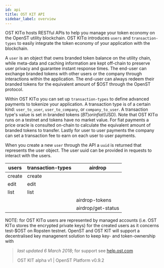 ```yaml
---
id: api
title: OST KIT API
sidebar_label: overview
---
```


OST KIT&#945; hosts RESTful APIs to help you manage your token economy on the OpenST utility blockchain.  OST KIT&#945; introduces `users` and `transaction-types` to easily integrate the token economy of your application with the blockchain.

A `user` is an object that owns branded token balance on the utility chain, while meta-data and caching information are kept off-chain to preserve user privacy and guarantee instant response times.  The end-user can exchange branded tokens with other users or the company through interactions within the application.  The end-user can always redeem their branded tokens for the equivalent amount of $OST through the OpenST protocol.

Within OST KIT&#945; you can set up `transaction-types` to define advanced payments to tokenize your application. A transaction type is of a certain kind: `user_to_user`, `user_to_company`, or `company_to_user`. A transaction type's value is set in branded tokens ($BT) or in fiat ($USD). Note that OST KIT&#945; runs on a testnet and tokens have no market value.  For fiat payments a price oracle is consulted on-chain to calculate the equivalent amount of branded tokens to transfer.  Lastly for user to user payments the company can set a transaction fee to earn on each user to user payments.

When you create a new `user` through the API a `uuid` is returned that represents the user object.  The user uuid can be provided in requests to interact with the users.

| users   | transaction-types | airdrop        |
|---------|-------------------|----------------|
| create  | create            |                |
| edit    | edit              |                |
| list    | list              |                |
|         |                   | airdrop-tokens     | --> /airdrop/drop
|         |                   | airdrop/get-status | --> /airdrop/status


NOTE: for OST KIT&#945; users are represented by managed accounts (i.e. OST KIT&#945; stores the encrypted private keys) for the created users as it concerns test-$OST on Ropsten testnet.  OpenST and OST KIT will support a decentralised key managenent solution to keep key- and token-ownership with

>_last updated 6 March 2018_; for support see [help.ost.com](help.ost.com)
>
> OST KIT alpha v1 | OpenST Platform v0.9.2
